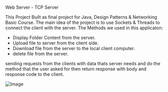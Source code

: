 Web Server - TCP Server

This Project Built as final project for Java, Design Patterns & Networking Basic Course.
The main idea of the project is to use Sockets & Threads to connect the client with the server.
The Methods we used in this applicaton:

- Display Folder Content from the server.
- Upload file to server from the client side.
- Download file from the server to the local client computer.
- delete file from the server.


sending requests from the clients with data thats server needs and
do the method that the user asked for then return response with body and response code to the client.

![Image](https://user-images.githubusercontent.com/38558741/173791185-b985995c-65e8-479b-910b-0dd42b06c764.png)
